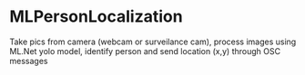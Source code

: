 # MLPersonLocalization
Take pics from camera (webcam or surveilance cam), process images using ML.Net yolo model, identify person and send location (x,y) through OSC messages
